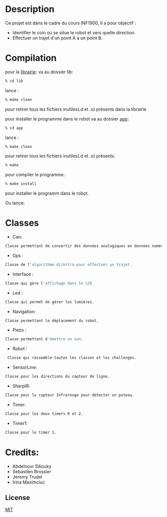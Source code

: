 # Description

Ce projet est dans le cadre du cours INF1900,
Il a pour objectif : 
- Identifier le coin où se situe le robot et vers quelle direction.
- Effectuer un trajet d'un point A a un point B.

# Compilation
pour la [librairie](https://github.com/asikouky/Robot-Project/tree/main/lib): va au dossier lib:
```bash
% cd lib
```
 lance  :

```bash
% make clean
```
pour retirer tous les fichiers inutiles(.d et .o) présents dans la librairie 

pour installer le programme dans le robot va au dossier [app](https://github.com/asikouky/Robot-Project/tree/main/app):
```bash
% cd app
```
lance  :

```bash
% make clean
```
pour retirer tous les fichiers inutiles(.d et .o) présents.

```bash
% make
```
pour compiler le programme.

```bash
% make install
```
pour installer le programm dans le robot.

Ou lance:

# Classes
- Can: 
```bash
Classe permettant de convertir des données analogiques en données numériques.
```
 - Gps :
```bash
Classe de l'algorithme djikstra pour effectuer un trajet.
``` 

- Interface : 
```bash
Classe qui gère l'affichage dans le LCD
``` 
- Led : 
```bash
Classe qui permet de gérer les lumières.
``` 
- Navigation:
```bash
Classe permettant le déplacement du robot.
```  
- Piezo : 
```bash
Classe permettant d'émettre un son.
``` 
- Robot : 
```bash
 Classe qui rassemble toutes les classes et les challenges.
```
- SensorLine: 
```bash
Classe pour les directions du capteur de ligne.
``` 
- SharpIR: 
```bash
Classe pour le capteur Infrarouge pour détecter un poteau.
``` 
- Timer: 
```bash
Classe pour les deux timers 0 et 2.
``` 
- Timer1: 
```bash
Classe pour le timer 1.
``` 

# Credits:
- Abdelnour Sikouky
- Sebastien Brossier
- Jeremy Trudel
- Irina Maximciuc



## License

[MIT](https://choosealicense.com/licenses/mit/)
